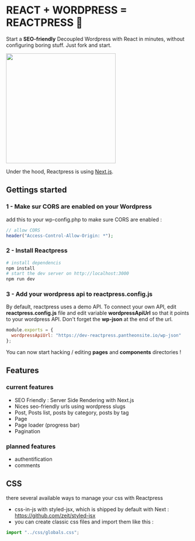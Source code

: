 # REACT + WORDPRESS = REACTPRESS 💛

Start a **SEO-friendly** Decoupled Wordpress with React in minutes, without configuring boring stuff. Just fork and start. 

<img width="300" src="https://raw.githubusercontent.com/nyl-auster/reactpress/master/images/hipprogriffe.png" />

Under the hood, Reactpress is using [Next.js](https://github.com/zeit/next.js/).

## Gettings started

### 1 - Make sur CORS are enabled on your Wordpress

add this to your wp-config.php to make sure CORS are enabled :

```php
// allow CORS
header("Access-Control-Allow-Origin: *");
```

### 2 - Install Reactpress

```sh
# install dependencis
npm install
# start the dev server on http://localhost:3000
npm run dev
```

### 3 - Add your wordpress api to reactpress.config.js


By default, reactpress uses a demo API. To connect your own API, edit **reactpress.config.js** file and edit variable **wordpressApiUrl** so that it points to your wordpress API. Don't forget the **wp-json** at the end of the url.

```js
module.exports = {
  wordpressApiUrl: "https://dev-reactpress.pantheonsite.io/wp-json"
};
```

You can now start hacking / editing **pages** and **components** directories ! 

## Features

### current features

- SEO Friendly : Server Side Rendering with Next.js
- Nices seo-friendly urls using wordpress slugs
- Post, Posts list, posts by category, posts by tag
- Page
- Page loader (progress bar)
- Pagination

### planned features

- authentification
- comments

## CSS

there several available ways to manage your css with Reactpress

- css-in-js with styled-jsx, which is shipped by default with Next : https://github.com/zeit/styled-jsx
- you can create classic css files and import them like this :

```js
import "../css/globals.css";
```
